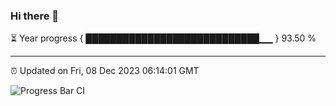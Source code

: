 ### Hi there 👋

⏳ Year progress { ████████████████████████████▁▁ } 93.50 %

---

⏰ Updated on Fri, 08 Dec 2023 06:14:01 GMT

![Progress Bar CI](https://github.com/liununu/liununu/workflows/Progress%20Bar%20CI/badge.svg)
